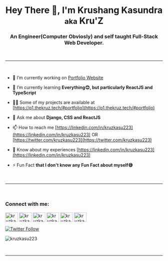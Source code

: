 <h1 align="center">Hey There 👋, I'm Krushang Kasundra <small>aka</small> Kru'Z</h1>
<h3 align="center">An Engineer(Computer Obviosly) and self taught Full-Stack Web Developer.</h3>
<br/>

---

<br/>

-   🔭 I’m currently working on [Portfolio Website](https://thekruz.tech)

-   🌱 I’m currently learning **Everything😊, but particularly ReactJS and TypeScript**

-   👨‍💻 Some of my projects are available at [https://p1.thekruz.tech/#portfolio](https://p1.thekruz.tech/#portfolio)

-   💬 Ask me about **Django, CSS and ReactJS**

-   📫 How to reach me [https://linkedin.com/in/kruzkasu223](https://linkedin.com/in/kruzkasu223) OR [https://twitter.com/kruzkasu223](https://twitter.com/kruzkasu223)

-   📄 Know about my experiences [https://linkedin.com/in/kruzkasu223](https://linkedin.com/in/kruzkasu223)

-   ⚡ Fun Fact **that I don't know any Fun Fact about myself😅**

<br/>

---

<br/>

<h3 align="left">Connect with me:</h3>
<p align="left">
<a href="https://codepen.io/kruzkasu223" target="blank"><img align="center" src="https://cdn.jsdelivr.net/npm/simple-icons@3.0.1/icons/codepen.svg" alt="kruzkasu223" height="30" width="40" /></a>
<a href="https://dev.to/kruzkasu223" target="blank"><img align="center" src="https://cdn.jsdelivr.net/npm/simple-icons@3.0.1/icons/dev-dot-to.svg" alt="kruzkasu223" height="30" width="40" /></a>
<a href="https://github.com/kruzkasu223" target="blank"><img align="center" src="https://cdn.jsdelivr.net/npm/simple-icons@3.0.1/icons/github.svg" alt="kruzkasu223" height="30" width="40" /></a>
<a href="https://twitter.com/kruzkasu223" target="blank"><img align="center" src="https://cdn.jsdelivr.net/npm/simple-icons@3.0.1/icons/twitter.svg" alt="kruzkasu223" height="30" width="40" /></a>
<a href="https://linkedin.com/in/kruzkasu223" target="blank"><img align="center" src="https://cdn.jsdelivr.net/npm/simple-icons@3.0.1/icons/linkedin.svg" alt="kruzkasu223" height="30" width="40" /></a>
<a href="https://stackoverflow.com/users/kruzkasu223" target="blank"><img align="center" src="https://cdn.jsdelivr.net/npm/simple-icons@3.0.1/icons/stackoverflow.svg" alt="kruzkasu223" height="30" width="40" /></a>
</p>

<p align="left"> <a href="https://twitter.com/kruzkasu223" target="blank"><img alt="Twitter Follow" src="https://img.shields.io/twitter/follow/kruzkasu223?color=%231DA1F2&label=Follow%20%40kruzkasu223&logo=twitter&style=flat-square"></a> </p>

<p align="left"> <img src="https://komarev.com/ghpvc/?username=kruzkasu223&label=Profile%20views&color=e0245e&style=flat-square" alt="kruzkasu223" /> </p>

<br/>

---

<br/>
